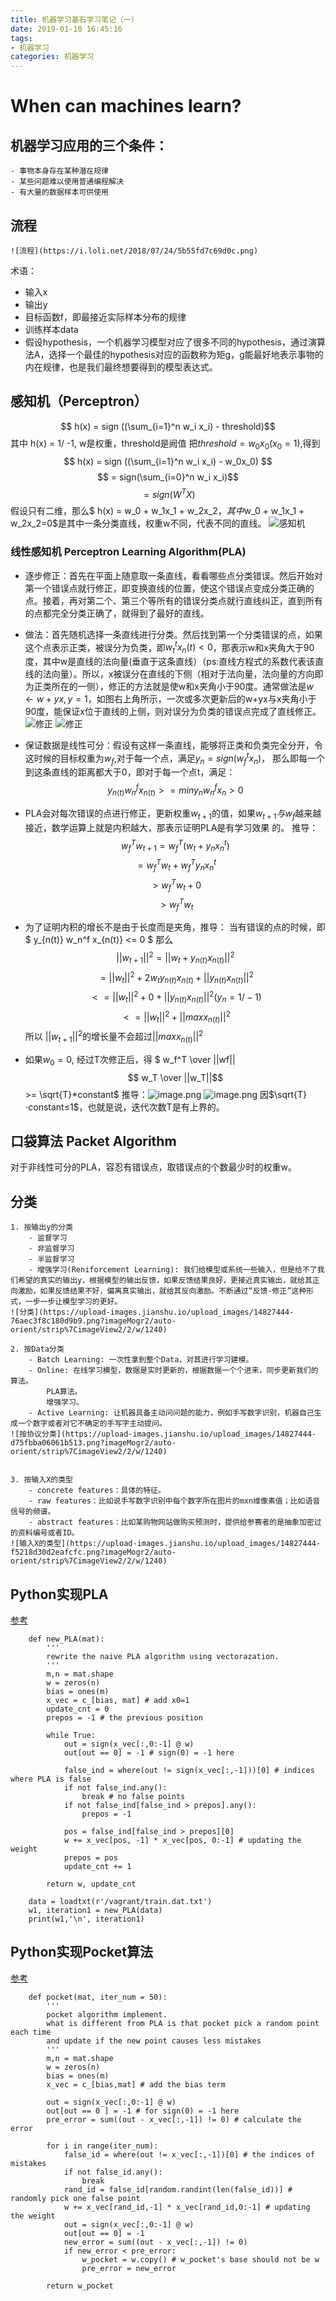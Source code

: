 ```yaml
---
title: 机器学习基石学习笔记（一）
date: 2019-01-10 16:45:16
tags:
- 机器学习
categories: 机器学习
---
```

# When can machines learn?

## 机器学习应用的三个条件：
    - 事物本身存在某种潜在规律
    - 某些问题难以使用普通编程解决
    - 有大量的数据样本可供使用
## 流程 
    ![流程](https://i.loli.net/2018/07/24/5b55fd7c69d0c.png)
术语：
- 输入x
- 输出y
- 目标函数f，即最接近实际样本分布的规律
- 训练样本data
- 假设hypothesis，一个机器学习模型对应了很多不同的hypothesis，通过演算法A，选择一个最佳的hypothesis对应的函数称为矩g，g能最好地表示事物的内在规律，也是我们最终想要得到的模型表达式。

## 感知机（Perceptron）
$$ h(x) = sign ((\sum_{i=1}^n w_i x_i) - threshold)$$
其中 h(x) = 1/ -1, w是权重，threshold是阙值
把$threshold = w_0x_0 (x_0 =1)$,得到
$$ h(x) = sign ((\sum_{i=1}^n w_i x_i) - w_0x_0) $$
$$      = sign(\sum_{i=0}^n w_i x_i)$$
$$      = sign(W^TX) $$
假设只有二维，那么$ h(x) = w_0 + w_1x_1 + w_2x_2$，其中$w_0 + w_1x_1 + w_2x_2=0$是其中一条分类直线，权重w不同，代表不同的直线。
![感知机](https://upload-images.jianshu.io/upload_images/14827444-da05a80b15f9f791.png?imageMogr2/auto-orient/strip%7CimageView2/2/w/1240)

### 线性感知机 Perceptron Learning Algorithm(PLA)
- 逐步修正：首先在平面上随意取一条直线，看看哪些点分类错误。然后开始对第一个错误点就行修正，即变换直线的位置，使这个错误点变成分类正确的点。接着，再对第二个、第三个等所有的错误分类点就行直线纠正，直到所有的点都完全分类正确了，就得到了最好的直线。
- 做法：首先随机选择一条直线进行分类。然后找到第一个分类错误的点，如果这个点表示正类，被误分为负类，即$w_t ^t x_n(t)<0$，那表示w和x夹角大于90度，其中w是直线的法向量(垂直于这条直线）（ps:直线方程式的系数代表该直线的法向量）。所以，x被误分在直线的下侧（相对于法向量，法向量的方向即为正类所在的一侧），修正的方法就是使w和x夹角小于90度。通常做法是$w←w+yx, y=1$，如图右上角所示，一次或多次更新后的w+yx与x夹角小于90度，能保证x位于直线的上侧，则对误分为负类的错误点完成了直线修正。
![修正](https://upload-images.jianshu.io/upload_images/14827444-6df1ace7b37904ac.png?imageMogr2/auto-orient/strip%7CimageView2/2/w/1240)
![修正](https://upload-images.jianshu.io/upload_images/14827444-555ef5e069e554ca.png?imageMogr2/auto-orient/strip%7CimageView2/2/w/1240)

- 保证数据是线性可分：假设有这样一条直线，能够将正类和负类完全分开，令这时候的目标权重为$w_f$,对于每一个点，满足$y_n = sign(w_f^t x_n)$， 那么即每一个到这条直线的距离都大于0，即对于每一个点t，满足：
$$ y_{n(t)} w_n^f x_{n(t)} >= min y_{n} w_n^f x_{n} > 0 $$
- PLA会对每次错误的点进行修正，更新权重$w_{t+1}$的值，如果$w_{t+1}与w_f$越来越接近，数学运算上就是内积越大，那表示证明PLA是有学习效果
的。
推导：
$$ w_f^T w_{t+1} = w_f^T(w_t + y_nx_n^t) $$
$$               = w_f^Tw_t + w_f^Ty_nx_n^t $$
$$               > w_f^Tw_t + 0 $$
$$               > w_f^Tw_t $$

- 为了证明内积的增长不是由于长度而是夹角，推导：
当有错误的点的时候，即$ y_{n(t)} w_n^f x_{n(t)} <= 0 $
那么
$$ ||w_{t+1}||^2 = || w_t + y_{n(t)}x_{n(t)}||^2 $$
$$               = || w_t||^2 + 2w_ty_{n(t)}x_{n(t)} + ||y_{n(t)}x_{n(t)}||^2 $$
$$               <= || w_t||^2 + 0 + ||y_{n(t)}x_{n(t)}||^2  (y_n = 1/-1)$$
$$               <= || w_t||^2 + ||maxx_{n(t)}||^2 $$
所以 $||w_{t+1}||^2$的增长量不会超过$||maxx_{n(t)}||^2$ 
- 如果$w_0 = 0$, 经过T次修正后，得 $ w_f^T \over ||wf||$$ w_T \over ||w_T||$$ >= \sqrt{T}*constant$
推导：![image.png](https://upload-images.jianshu.io/upload_images/14827444-4ff721dcc695769c.png?imageMogr2/auto-orient/strip%7CimageView2/2/w/1240)
![image.png](https://upload-images.jianshu.io/upload_images/14827444-4e8339fd939091ca.png?imageMogr2/auto-orient/strip%7CimageView2/2/w/1240)
因​$\sqrt{T}⋅constant≤1$，也就是说，迭代次数T是有上界的。

## 口袋算法 Packet Algorithm 
对于非线性可分的PLA，容忍有错误点，取错误点的个数最少时的权重w。

## 分类
    1. 按输出y的分类
        - 监督学习
        - 非监督学习
        - 半监督学习
        - 增强学习(Reniforcement Learning): 我们给模型或系统一些输入，但是给不了我们希望的真实的输出y，根据模型的输出反馈，如果反馈结果良好，更接近真实输出，就给其正向激励，如果反馈结果不好，偏离真实输出，就给其反向激励。不断通过“反馈-修正”这种形式，一步一步让模型学习的更好。
    ![分类](https://upload-images.jianshu.io/upload_images/14827444-76aec3f8c180d9b9.png?imageMogr2/auto-orient/strip%7CimageView2/2/w/1240)

    2. 按Data分类
        - Batch Learning: 一次性拿到整个Data，对其进行学习建模。
        - Online: 在线学习模型，数据是实时更新的，根据数据一个个进来，同步更新我们的算法。
            PLA算法。
            增强学习。
        - Active Learning: 让机器具备主动问问题的能力，例如手写数字识别，机器自己生成一个数字或者对它不确定的手写字主动提问。
    ![按协议分类](https://upload-images.jianshu.io/upload_images/14827444-d75fbba06061b513.png?imageMogr2/auto-orient/strip%7CimageView2/2/w/1240)


    3. 按输入X的类型
        - concrete features：具体的特征。
        - raw features：比如说手写数字识别中每个数字所在图片的mxn维像素值；比如语音信号的频谱。
        - abstract features：比如某购物网站做购买预测时，提供给参赛者的是抽象加密过的资料编号或者ID。
    ![输入X的类型](https://upload-images.jianshu.io/upload_images/14827444-f5218d30d2eafcfc.png?imageMogr2/auto-orient/strip%7CimageView2/2/w/1240)

## Python实现PLA
[参考](https://huangweiran.club/2018/01/27/PLA和pocket算法：简单Python实现/index.html)

```
    def new_PLA(mat):
        ''' 
        rewrite the naive PLA algorithm using vectorazation.
        '''
        m,n = mat.shape
        w = zeros(n)
        bias = ones(m)
        x_vec = c_[bias, mat] # add x0=1
        update_cnt = 0
        prepos = -1 # the previous position

        while True:
            out = sign(x_vec[:,0:-1] @ w)
            out[out == 0] = -1 # sign(0) = -1 here

            false_ind = where(out != sign(x_vec[:,-1]))[0] # indices where PLA is false
            if not false_ind.any():
                break # no false points
            if not false_ind[false_ind > prepos].any():
                prepos = -1

            pos = false_ind[false_ind > prepos][0]
            w += x_vec[pos, -1] * x_vec[pos, 0:-1] # updating the weight
            prepos = pos
            update_cnt += 1

        return w, update_cnt

    data = loadtxt(r'/vagrant/train.dat.txt')
    w1, iteration1 = new_PLA(data)
    print(w1,'\n', iteration1)
```

## Python实现Pocket算法
[参考](https://huangweiran.club/2018/01/27/PLA和pocket算法：简单Python实现/index.html)

```
    def pocket(mat, iter_num = 50):
        '''
        pocket algorithm implement.
        what is different from PLA is that pocket pick a random point each time
        and update if the new point causes less mistakes
        '''
        m,n = mat.shape
        w = zeros(n)
        bias = ones(m)
        x_vec = c_[bias,mat] # add the bias term

        out = sign(x_vec[:,0:-1] @ w)
        out[out == 0 ] = -1 # for sign(0) = -1 here
        pre_error = sum((out - x_vec[:,-1]) != 0) # calculate the error

        for i in range(iter_num):
            false_id = where(out != x_vec[:,-1])[0] # the indices of mistakes
            if not false_id.any():
                break
            rand_id = false_id[random.randint(len(false_id))] # randomly pick one false point
            w += x_vec[rand_id,-1] * x_vec[rand_id,0:-1] # updating the weight
            out = sign(x_vec[:,0:-1] @ w)
            out[out == 0] = -1
            new_error = sum((out - x_vec[:,-1]) != 0)
            if new_error < pre_error:
                w_pocket = w.copy() # w_pocket's base should not be w
                pre_error = new_error

        return w_pocket
```